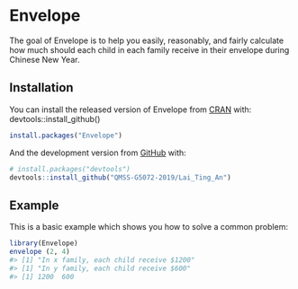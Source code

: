 
<!-- README.md is generated from README.Rmd. Please edit that file -->

# Envelope

<!-- badges: start -->

<!-- badges: end -->

The goal of Envelope is to help you easily, reasonably, and fairly
calculate how much should each child in each family receive in their
envelope during Chinese New Year.

## Installation

You can install the released version of Envelope from
[CRAN](https://CRAN.R-project.org) with: devtools::install\_github()

``` r
install.packages("Envelope")
```

And the development version from [GitHub](https://github.com/) with:

``` r
# install.packages("devtools")
devtools::install_github("QMSS-G5072-2019/Lai_Ting_An")
```

## Example

This is a basic example which shows you how to solve a common problem:

``` r
library(Envelope)
envelope (2, 4)
#> [1] "In x family, each child receive $1200"
#> [1] "In y family, each child receive $600"
#> [1] 1200  600
```

